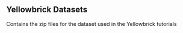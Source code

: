 Yellowbrick Datasets
--------------------
Contains the zip files for the dataset used in the Yellowbrick tutorials

